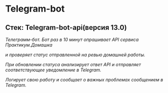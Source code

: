 # Telegram-bot 
## Стек: Telegram-bot-api(версия 13.0) <br />
*Телеграмм-бот. Бот раз в 10 минут опрашивает API сервиса Практикум.Домашка <br />*

 *и проверяет статус отправленной на ревью домашней работы.* <br />

*При обновлении статуса анализирует ответ API и отправляет соответствующее уведомление в Telegram.* <br />

*Логирует свою работу и сообщает о важных проблемах сообщением в Telegram.* <br />

